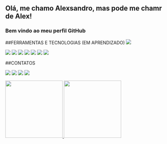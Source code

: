 ## Olá, me chamo Alexsandro, mas pode me chamr de Alex! 
### Bem vindo ao meu perfil GitHub

<!--
**alexsandronunes29/alexsandronunes29** is a ✨ _special_ ✨ repository because its `README.md` (this file) appears on your GitHub profile.


- 🔭 Atualmente estou cursando minha segunda graduação, desta vez, no curso de Ciência da Computação pela Universidade Federal de ouro Preto
- 🌱 Atualmente estou extensionista em dois lindos projetos da UFOP-O LABOR que é um laboratorio de fomento ao ecossistema de empreendedorismo da Universidade, e o     TerraLab, que é um laboratorio de desenvolvimento de softskills relacionados à pesquisa e capacitação em software da UFOP.
- 👯 Estou procurando colaborar em ...
- 🤔 Estou procurando ajuda com novas tecnologias que venham agregar ao meu portfolio de conhecimento e possa me elevar tecnicamente à area de programação e          desenvolvimento.

- 📫 Como entrar em contato comigo: atraves de minhas redes sociais LinkedIn: www.linkedin.com/in/alexsandro-nunes-de-oliveira-b5792125, Instagram:@alexsandronuneso

- 😄 Pronomes: esforçado, cheio de garra, raça,resiliente, comunicador, incentivador, predestinado. 
- ⚡ Curiosidade: Formado em Engenharia de Produção pela Faculdade Santa Rita e pós graduado em Gestão da Produção pela Universidade Federal de Viçosa.

-->
##FERRAMENTAS E TECNOLOGIAS (EM APRENDIZADO)
<img src="https://cdn.jsdelivr.net/gh/devicons/devicon/icons/cplusplus/cplusplus-original.svg" />    

<img src="https://cdn.jsdelivr.net/gh/devicons/devicon/icons/figma/figma-original.svg" />

<img src="https://cdn.jsdelivr.net/gh/devicons/devicon/icons/git/git-original.svg" />

<img src="https://cdn.jsdelivr.net/gh/devicons/devicon/icons/github/github-original.svg" />

<img src="https://cdn.jsdelivr.net/gh/devicons/devicon/icons/gitlab/gitlab-original-wordmark.svg" />

<img src="https://cdn.jsdelivr.net/gh/devicons/devicon/icons/html5/html5-original.svg" />

<img src="https://cdn.jsdelivr.net/gh/devicons/devicon/icons/nodejs/nodejs-original-wordmark.svg" />

<img src="https://cdn.jsdelivr.net/gh/devicons/devicon/icons/react/react-original-wordmark.svg" />


##CONTATOS
<div>

<a href="https://instagram.com/alexsandronuneso" target="_blank"><img src="https://img.shields.io/badge/-Instagram-%23E4405F?style=for-the-badge&logo=instagram&logoColor=white" target="_blank"></a>
<a href="https://www.twitch.tv/Alexsandro_NO" target="_blank"><img src="https://img.shields.io/badge/Twitch-9146FF?style=for-the-badge&logo=twitch&logoColor=white" target="_blank"></a>
<a href = "mailto:alexsandro.oliveira@aluno.ufop.edu.br"><img src="https://img.shields.io/badge/Gmail-D14836?style=for-the-badge&logo=gmail&logoColor=white" target="_blank"></a>
<a href="https://www.linkedin.com/in/alexsandro-nunes-de-oliveira-b5792125" target="_blank"><img src="https://img.shields.io/badge/-LinkedIn-%230077B5?style=for-the-badge&logo=linkedin&logoColor=white" target="_blank"></a>   
</div>



<div>
<a href="https://github.com/alexsandronunes29">
<img height="180em" src="https://github-readme-stats.vercel.app/api/top-langs/?alexsandronunes29&layout=compact&langs_count=7&theme=dracula"/>
<img height="180em" src="https://github-readme-stats.vercel.app/api?alexsandronunes29-aqui&show_icons=true&theme=dracula&include_all_commits=true&count_private=true"/>
</div>


